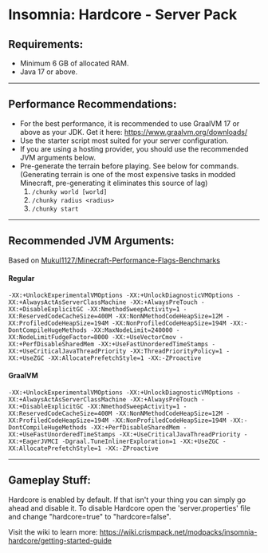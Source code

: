 # **Insomnia: Hardcore - Server Pack**

## Requirements: 

- Minimum 6 GB of allocated RAM.
- Java 17 or above.

---

## Performance Recommendations:

- For the best performance, it is recommended to use GraalVM 17 or above as your JDK. Get it here: https://www.graalvm.org/downloads/
- Use the starter script most suited for your server configuration.
- If you are using a hosting provider, you should use the recommended JVM arguments below.
- Pre-generate the terrain before playing. See below for commands. (Generating terrain is one of the most expensive tasks in modded Minecraft, pre-generating it eliminates this source of lag)
    1. `/chunky world [world]`
    1. `/chunky radius <radius>`
    2. `/chunky start`
---

## Recommended JVM Arguments:
Based on [Mukul1127/Minecraft-Performance-Flags-Benchmarks](https://github.com/Mukul1127/Minecraft-Performance-Flags-Benchmarks)
#### Regular

```
-XX:+UnlockExperimentalVMOptions -XX:+UnlockDiagnosticVMOptions -XX:+AlwaysActAsServerClassMachine -XX:+AlwaysPreTouch -XX:+DisableExplicitGC -XX:NmethodSweepActivity=1 -XX:ReservedCodeCacheSize=400M -XX:NonNMethodCodeHeapSize=12M -XX:ProfiledCodeHeapSize=194M -XX:NonProfiledCodeHeapSize=194M -XX:-DontCompileHugeMethods -XX:MaxNodeLimit=240000 -XX:NodeLimitFudgeFactor=8000 -XX:+UseVectorCmov -XX:+PerfDisableSharedMem -XX:+UseFastUnorderedTimeStamps -XX:+UseCriticalJavaThreadPriority -XX:ThreadPriorityPolicy=1 -XX:+UseZGC -XX:AllocatePrefetchStyle=1 -XX:-ZProactive
```

#### GraalVM
```
-XX:+UnlockExperimentalVMOptions -XX:+UnlockDiagnosticVMOptions -XX:+AlwaysActAsServerClassMachine -XX:+AlwaysPreTouch -XX:+DisableExplicitGC -XX:NmethodSweepActivity=1 -XX:ReservedCodeCacheSize=400M -XX:NonNMethodCodeHeapSize=12M -XX:ProfiledCodeHeapSize=194M -XX:NonProfiledCodeHeapSize=194M -XX:-DontCompileHugeMethods -XX:+PerfDisableSharedMem -XX:+UseFastUnorderedTimeStamps -XX:+UseCriticalJavaThreadPriority -XX:+EagerJVMCI -Dgraal.TuneInlinerExploration=1 -XX:+UseZGC -XX:AllocatePrefetchStyle=1 -XX:-ZProactive
```

---

## Gameplay Stuff:

Hardcore is enabled by default. If that isn't your thing you can simply go ahead and disable it.
To disable Hardcore open the 'server.properties' file and change "hardcore=true" to "hardcore=false".

Visit the wiki to learn more: https://wiki.crismpack.net/modpacks/insomnia-hardcore/getting-started-guide